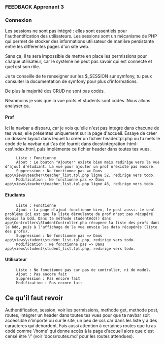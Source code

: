 ### FEEDBACK Apprenant 3 ###

### Connexion ###

Les sessions ne sont pas intégré : elles sont essentiels pour l'authentification des utilisateurs. Les sessions sont un mécanisme de PHP qui permet de stocker des informations utilisateur de manière persistante entre les différentes pages d'un site web.

Sans ça, il te sera impossible de mettre en place les permissions pour chaque utilisateur, car le système ne peut pas savoir qui est connecté et quel est son rôle.

Je te conseille de te renseigner sur les $_SESSION sur symfony, tu peux consulter la documentation de symfony pour plus d'informations.

De plus la majorité des CRUD ne sont pas codés.

Néanmoins je vois que la vue profs et students sont codés. Nous allons analyser ça.

#### Prof
Ici la navbar a disparu, car je vois qu'elle n'est pas integré dans chacune de tes vues, elle présentes uniquement sur la page d'accueil. Essaye de créer un dossier layout dans lequel tu créer un fichier header.tpl.php ou tu mets le code de la navbar qui t'as été fournit dans docs\integration-html-css\index.html, puis implémente ce fichier header dans toutes tes vues.

         Liste : Fonctionne
         Ajout : Le bouton "Ajouter" existe bien mais redirige vers la vue d'ajout d'étudiant. La vue pour ajouter un prof n'existe pas encore.
         Suppression : Ne fonctionne pas => Dans app\views\teacher\teacher_list.tpl.php ligne 52, redirige vers todo.
         Modification : Ne fonctionne pas => Dans app\views\teacher\teacher_list.tpl.php ligne 43, redirige vers todo.

#### Etudiants
         Liste : Fonctionne
         Ajout : La page d'ajout fonctionne bien, le post aussi. Le seul problème ici est que la liste déroulante de prof n'est pas récupéré depuis la bdd. Dans ta méthode studentAdd() dans app\Controllers\StudentController.php récupere la liste des profs dans la bdd, puis à l'affichage de la vue envoie les data récupérés (liste des profs).
         Suppression : Ne fonctionne pas => Dans app\views\student\student_list.tpl.php, redirige vers todo.
         Modification : Ne fonctionne pas => Dans app\views\student\student_list.tpl.php, redirige vers todo.

#### Utilisateur
         Liste : Ne fonctionne pas car pas de controller, ni de model.
         Ajout : Pas encore fait
         Suppression : Pas encore fait
         Modification : Pas encore fait

## Ce qu'il faut revoir

Authentification, session, voir les permissions, methode get, methode post, routes, intégrer un header dans toutes tes vues pour que ta navbar soit accessible n'importe ou sur le site, un peu de css car dans les liste y a des caracteres qui debordent.
Fais aussi attention à certaines routes que tu as codé comme '/home' qui donne accès à la page d'accueil alors que c'est censé être '/' (voir 'docs\routes.md' pour les routes attendues).